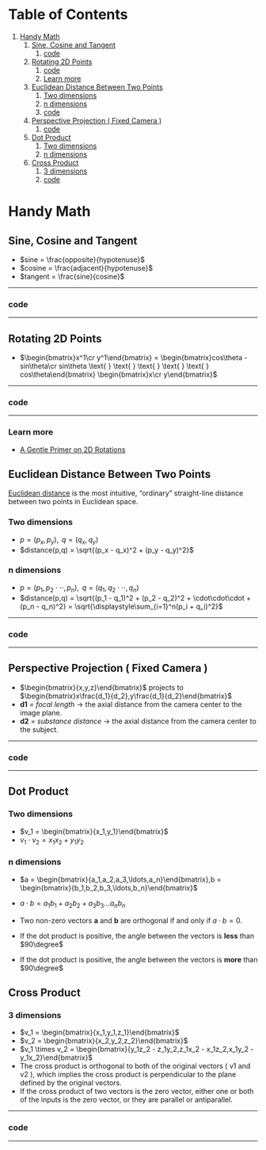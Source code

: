 
# Table of Contents

1.  [Handy Math](#org280937f)
    1.  [Sine, Cosine and Tangent](#org753ca9c)
        1.  [code](#orgbe352ca)
    2.  [Rotating 2D Points](#org0375dcf)
        1.  [code](#org1b9530d)
        2.  [Learn more](#org95d0d63)
    3.  [Euclidean Distance Between Two Points](#org1e6d984)
        1.  [Two dimensions](#org9d7658d)
        2.  [n dimensions](#org7821307)
        3.  [code](#orgb35a7e9)
    4.  [Perspective Projection ( Fixed Camera )](#org6e67fd3)
        1.  [code](#org6f376f8)
    5.  [Dot Product](#org61b808d)
        1.  [Two dimensions](#orgbf8cdcc)
        2.  [n dimensions](#orgb488f3f)
    6.  [Cross Product](#org9ce6fab)
        1.  [3 dimensions](#orgb35e686)
        2.  [code](#orga78b221)



<a id="org280937f"></a>

# Handy Math


<a id="org753ca9c"></a>

## Sine, Cosine and Tangent

-   $sine = \frac{opposite}{hypotenuse}$
-   $cosine = \frac{adjacent}{hypotenuse}$
-   $tangent = \frac{sine}{cosine}$

---


<a id="orgbe352ca"></a>

### code

---


<a id="org0375dcf"></a>

## Rotating 2D Points

-   $\begin{bmatrix}x^1\cr y^1\end{bmatrix} = \begin{bmatrix}cos\theta - sin\theta\cr sin\theta \text{ } \text{  } \text{  } \text{  } \text{  } cos\theta\end{bmatrix} \begin{bmatrix}x\cr y\end{bmatrix}$

---


<a id="org1b9530d"></a>

### code

---


<a id="org95d0d63"></a>

### Learn more

-   [A Gentle Primer on 2D Rotations](https://www.alanzucconi.com/2016/02/03/2d-rotations/)


<a id="org1e6d984"></a>

## Euclidean Distance Between Two Points

[Euclidean distance](https://en.wikipedia.org/wiki/Euclidean_distance) is the most intuitive, &ldquo;ordinary&rdquo; straight-line distance between two points in Euclidean space.


<a id="org9d7658d"></a>

### Two dimensions

-   $p = (p_x,p_y), \text{ } q = (q_x,q_y)$
-   $distance(p,q) = \sqrt{(p_x - q_x)^2 + (p_y - q_y)^2}$


<a id="org7821307"></a>

### n dimensions

-   $p = (p_1,p_2\cdot\cdot\cdot,p_n), \text{ } q = (q_1,q_2\cdot\cdot\cdot,q_n)$
-   $distance(p,q) = \sqrt{(p_1 - q_1)^2 + (p_2 - q_2)^2 + \cdot\cdot\cdot + (p_n - q_n)^2} = \sqrt{\displaystyle\sum_{i=1}^n(p_i + q_i)^2}$

---


<a id="orgb35a7e9"></a>

### code

---


<a id="org6e67fd3"></a>

## Perspective Projection ( Fixed Camera )

-   $\begin{bmatrix}{x,y,z}\end{bmatrix}$ projects to $\begin{bmatrix}x\frac{d_1}{d_2},y\frac{d_1}{d_2}\end{bmatrix}$
-   **d1** = *focal length* -> the axial distance from the camera center to the image plane.
-   **d2** = *substance distance* -> the axial distance from the camera center to the subject.

---


<a id="org6f376f8"></a>

### code

---


<a id="org61b808d"></a>

## Dot Product


<a id="orgbf8cdcc"></a>

### Two dimensions

-   $v_1 = \begin{bmatrix}{x_1,y_1}\end{bmatrix}$
-   $v_1 \cdot v_2 = x_1x_2 + y_1y_2$


<a id="orgb488f3f"></a>

### n dimensions

-   $a = \begin{bmatrix}{a_1,a_2,a_3,\ldots,a_n}\end{bmatrix},b = \begin{bmatrix}{b_1,b_2,b_3,\ldots,b_n}\end{bmatrix}$

-   $a \cdot b = a_1b_1 + a_2b_2 + a_3b_3 \ldots a_nb_n$

-   Two non-zero vectors **a** and **b** are orthogonal if and only if $a \cdot b = 0$.
-   If the dot product is positive, the angle between the vectors is **less** than $90\degree$
-   If the dot product is positive, the angle between the vectors is **more** than $90\degree$


<a id="org9ce6fab"></a>

## Cross Product


<a id="orgb35e686"></a>

### 3 dimensions

-   $v_1 = \begin{bmatrix}{x_1,y_1,z_1}\end{bmatrix}$
-   $v_2 = \begin{bmatrix}{x_2,y_2,z_2}\end{bmatrix}$
-   $v_1 \times v_2 = \begin{bmatrix}{y_1z_2 - z_1y_2,z_1x_2 - x_1z_2,x_1y_2 - y_1x_2}\end{bmatrix}$
-   The cross product is orthogonal to both of the original vectors ( v1 and v2 ), which implies the cross product is perpendicular to the plane defined by the original vectors.
-   If the cross product of two vectors is the zero vector, either one or both of the inputs is the zero vector, or they are parallel or antiparallel.

---


<a id="orga78b221"></a>

### code

---

